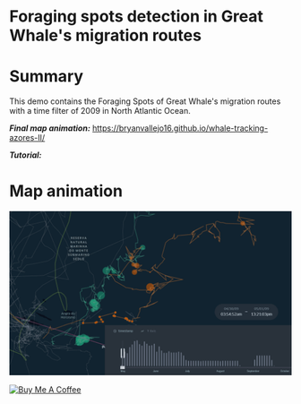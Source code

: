 # Foraging spots detection in Great Whale's migration routes

# Summary
This demo contains the Foraging Spots of Great Whale's migration routes with a time filter of 2009 in North Atlantic Ocean. 

***Final map animation:*** https://bryanvallejo16.github.io/whale-tracking-azores-II/

***Tutorial:*** 

# Map animation 
![animation](gif/azores-whales-ii.gif)

<a href="https://www.buymeacoffee.com/bryan.vallejo" target="_blank"><img src="https://cdn.buymeacoffee.com/buttons/v2/default-yellow.png" alt="Buy Me A Coffee" style="height: 2px !important;width: 6px !important;" ></a>
